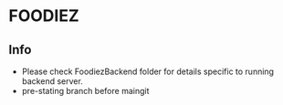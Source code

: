 # FOODIEZ


## Info

- Please check FoodiezBackend folder for details specific to running backend server.
- pre-stating branch before maingit 